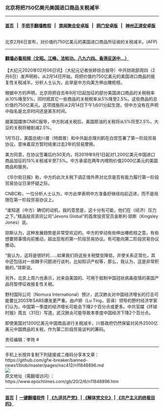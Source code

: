 ### 北京将把750亿美元美国进口商品关税减半
------------------------

#### [首页](https://github.com/gfw-breaker/banned-news1/blob/master/README.md) &nbsp;&nbsp;|&nbsp;&nbsp; [手把手翻墙教程](https://github.com/gfw-breaker/guides/wiki) &nbsp;&nbsp;|&nbsp;&nbsp; [禁闻聚合安卓版](https://github.com/gfw-breaker/bn-android) &nbsp;&nbsp;|&nbsp;&nbsp; [网门安卓版](https://github.com/oGate2/oGate) &nbsp;&nbsp;|&nbsp;&nbsp; [神州正道安卓版](https://github.com/SzzdOgate/update) 



<div><img alt="" class="aligncenter wp-post-image" src="https://i.epochtimes.com/assets/uploads/2018/07/398de4b7ebeb738bb2d52cd29278bfdd-600x400.jpg"/>
<div class="red16 caption">
 <p>
  北京2月6日宣布，对价值约750亿美元的美国进口商品所征收的关税减半。(AFP)
 </p>
</div>
</div><hr/>

#### [翻墙必看视频（文昭、江峰、法轮功、八九六四、香港反送中...）](https://github.com/gfw-breaker/banned-news1/blob/master/pages/link3.md)

<div><p>
 【大纪元2020年02月06日讯】（大纪元记者张婷综合报导）中共财政部周四（2月6日）发声明称，从2月14日开始，将把价值约750亿美元的美国进口商品的报复性关税减半。分析人士认为，此举是中方向美方伸出橄榄枝。
</p>
<p>
 根据中方的声明，北京将把自去年9月1日起加征的部分美国进口商品的关税税率从10%降至5%，同时把其它一些商品的关税税率从5%降至2.5%。这些商品的总价值约750亿美元。这项措施将从2月14日下午1点01分起生效，但中方没有在声明中指名是北京时间还是美东时间。
</p>
<p>
 据美国媒体CNBC报导，中方削减关税后，美国原油的关税将从5%将至2.5%，大豆的关税将被削减2.5%。
</p>
<p>
 1月15日，美国总统川普（特朗普）和中共副总理刘鹤在白宫签署了第一阶段贸易协议，意味着双方暂时结束过去2年的贸易摩擦。
</p>
<p>
 美方同意，在协议签署后约30天内，将2019年9月1日起对1,200亿美元中国进口商品加征的15%关税减半至7.5%。中方承诺在两年内增购价值2000亿美元的美国商品和服务。
</p>
<p>
 《华尔街日报》称，中方的此次关税下调正值外界对北京是否有能力履行第一阶段贸易协议日渐怀疑之际。
</p>
<p>
 CNBC称，一位分析人士认为，中方此举表明中方准备好继续向前迈进，而不是局限在第一阶段贸易协议上。
</p>
<p>
 “谁知道（中方）确切的动机，我的意思是，这十分有可能，他们在（经济）压力之下。”精品投资资讯公司“Jevons Global”的首席投资官员金斯利·琼斯（Kingsley Jones）说。
</p>
<p>
 琼斯认为，这种发展趋势是非常受欢迎的。中方的举动有些伸出橄榄枝之意。有些想要把事情向前推动，超出现有的第一阶段贸易协议。有可能向第二阶段贸易协议推动。
</p>
<p>
 “我认为，这将是很好的……如果我们将这些关税壁垒降低，并使关系正常化，其中还包括对一些棘手问题进行谈判，比如知识产权等，那么，我认为，这是非常积极的。”琼斯说。
</p>
<p>
 另外，北京上周六也表示，对来自美国的、可用于抵制中国冠状病毒疫情的美国产品将暂停征收报复性关税。
</p>
<p>
 野村国际公司（Nomura International）预计，武汉肺炎对中国经济增长的打击可能要比2003年SARS爆发更严重。由卢婷（Lu Ting，音译）领导的野村经济学家们认为，中国第一季度的经济增长可能会下降2个百分点或更多。中共官媒《环球时报》周五（31日）写道，武汉肺炎可能导致本季度中国经济下降2个百分点。
</p>
<p>
 即使美国对1200亿美元中国商品进行关税减半，川普政府仍然保留对另外2500亿美元中国商品的关税，作为第二阶段贸易谈判的筹码。
</p>
<p>
 责任编辑：李玲 #
</p>
</div>
<hr/>
手机上长按并复制下列链接或二维码分享本文章：<br/>
https://github.com/gfw-breaker/banned-news1/blob/master/pages/nsc412/n11848896.md <br/>
<a href='https://github.com/gfw-breaker/banned-news1/blob/master/pages/nsc412/n11848896.md'><img src='https://github.com/gfw-breaker/banned-news1/blob/master/pages/nsc412/n11848896.md.png'/></a> <br/>
原文地址（需翻墙访问）：https://www.epochtimes.com/gb/20/2/6/n11848896.htm


------------------------
#### [首页](https://github.com/gfw-breaker/banned-news1/blob/master/README.md) &nbsp;|&nbsp; [一键翻墙软件](https://github.com/gfw-breaker/nogfw/blob/master/README.md) &nbsp;| [《九评共产党》](https://github.com/gfw-breaker/9ping.md/blob/master/README.md#九评之一评共产党是什么) | [《解体党文化》](https://github.com/gfw-breaker/jtdwh.md/blob/master/README.md) | [《共产主义的终极目的》](https://github.com/gfw-breaker/gczydzjmd.md/blob/master/README.md)


<img src='http://gfw-breaker.win/banned-news/pages/nsc412/n11848896.md' width='0px' height='0px'/>